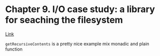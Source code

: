 # Chapter 9. I/O case study: a library for seaching the filesystem

[Link](http://book.realworldhaskell.org/read/io-case-study-a-library-for-searching-the-filesystem.html)

`getRecursiveContents` is a pretty nice example mix monadic and plain function
